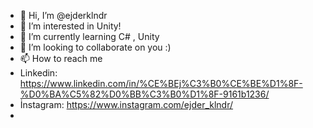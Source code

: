 - 👋 Hi, I’m @ejderklndr
- 👀 I’m interested in Unity!
- 🌱 I’m currently learning C# , Unity
- 💞️ I’m looking to collaborate on you :)
- 📫 How to reach me 
- Linkedin: https://www.linkedin.com/in/%CE%BEj%C3%B0%CE%BE%D1%8F-%D0%BA%C5%82%D0%BB%C3%B0%D1%8F-9161b1236/
- İnstagram: https://www.instagram.com/ejder_klndr/
- 

<!---
ejderklndr/ejderklndr is a ✨ special ✨ repository because its `README.md` (this file) appears on your GitHub profile.
You can click the Preview link to take a look at your changes.
--->
